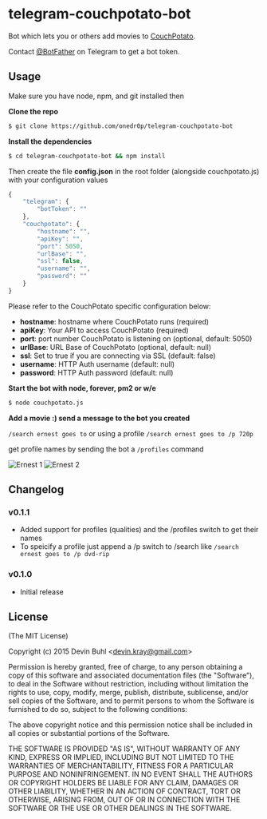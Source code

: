 # telegram-couchpotato-bot

Bot which lets you or others add movies to [CouchPotato](https://couchpota.to/).

Contact [@BotFather](http://telegram.me/BotFather) on Telegram to get a bot token.

## Usage

Make sure you have node, npm, and git installed then

**Clone the repo**
```bash 
$ git clone https://github.com/onedr0p/telegram-couchpotato-bot
```

**Install the dependencies**
```bash 
$ cd telegram-couchpotato-bot && npm install
```

Then create the file **config.json** in the root folder (alongside couchpotato.js) with your configuration values

```javascript
{
	"telegram": {
		"botToken": ""
	},
	"couchpotato": {
		"hostname": "", 
		"apiKey": "",
		"port": 5050, 
		"urlBase": "", 
		"ssl": false,
		"username": "",
		"password": ""
	}
}
```

Please refer to the CouchPotato specific configuration below:

- **hostname**: hostname where CouchPotato runs (required)
- **apiKey**: Your API to access CouchPotato (required)
- **port**: port number CouchPotato is listening on (optional, default: 5050)
- **urlBase**: URL Base of CouchPotato (optional, default: null)
- **ssl**: Set to true if you are connecting via SSL (default: false)
- **username**: HTTP Auth username (default: null)
- **password**: HTTP Auth password (default: null)


**Start the bot with node, forever, pm2 or w/e**
```bash
$ node couchpotato.js
```

**Add a movie :) send a message to the bot you created**

`/search ernest goes to` or using a profile `/search ernest goes to /p 720p`

get profile names by sending the bot a `/profiles` command

![Ernest 1](http://i.imgur.com/jgJFuCX.png) ![Ernest 2](http://i.imgur.com/lzi3h5d.png)

## Changelog

### v0.1.1
- Added support for profiles (qualities) and the /profiles switch to get their names
- To speicify a profile just append a /p switch to /search like `/search ernest goes to /p dvd-rip`

### v0.1.0
- Initial release

## License
(The MIT License)

Copyright (c) 2015 Devin Buhl &lt;devin.kray@gmail.com&gt;

Permission is hereby granted, free of charge, to any person obtaining
a copy of this software and associated documentation files (the
"Software"), to deal in the Software without restriction, including
without limitation the rights to use, copy, modify, merge, publish,
distribute, sublicense, and/or sell copies of the Software, and to
permit persons to whom the Software is furnished to do so, subject to
the following conditions:

The above copyright notice and this permission notice shall be
included in all copies or substantial portions of the Software.

THE SOFTWARE IS PROVIDED "AS IS", WITHOUT WARRANTY OF ANY KIND,
EXPRESS OR IMPLIED, INCLUDING BUT NOT LIMITED TO THE WARRANTIES OF
MERCHANTABILITY, FITNESS FOR A PARTICULAR PURPOSE AND
NONINFRINGEMENT. IN NO EVENT SHALL THE AUTHORS OR COPYRIGHT HOLDERS BE
LIABLE FOR ANY CLAIM, DAMAGES OR OTHER LIABILITY, WHETHER IN AN ACTION
OF CONTRACT, TORT OR OTHERWISE, ARISING FROM, OUT OF OR IN CONNECTION
WITH THE SOFTWARE OR THE USE OR OTHER DEALINGS IN THE SOFTWARE.
